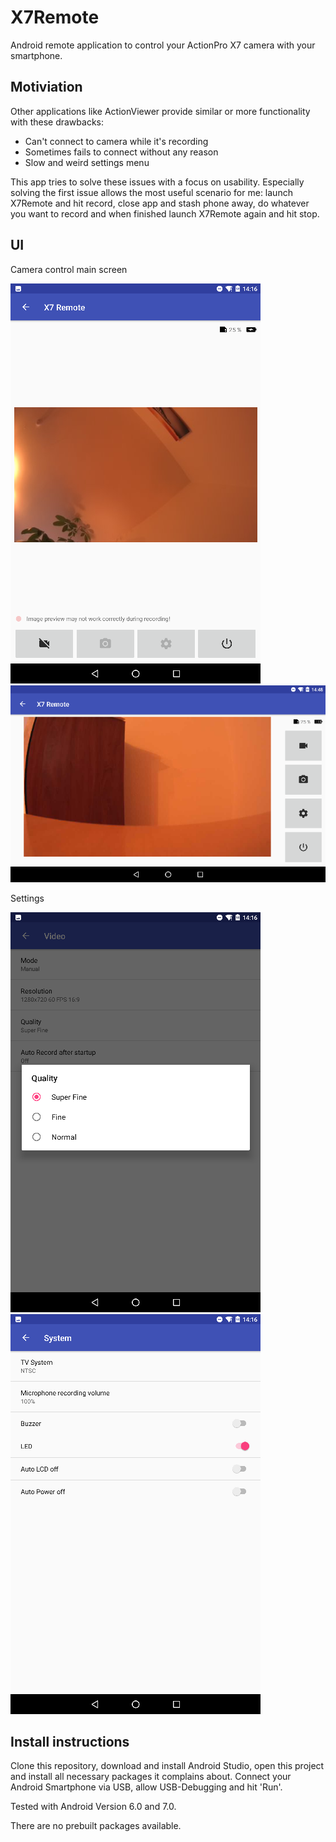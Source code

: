 X7Remote
========
Android remote application to control your ActionPro X7 camera with your smartphone.

Motiviation
-----------
Other applications like ActionViewer provide similar or more functionality with these drawbacks:

- Can't connect to camera while it's recording
- Sometimes fails to connect without any reason
- Slow and weird settings menu

This app tries to solve these issues with a focus on usability. Especially solving the first issue allows the most
useful scenario for me: launch X7Remote and hit record, close app and stash phone away, do whatever
you want to record and when finished launch X7Remote again and hit stop.

UI
--
Camera control main screen

![Camera control](/docs/screenshot_remote_cam_ui_recording.png) ![Camera control landscape orientation](/docs/screenshot_remote_cam_ui_landscape.png)

Settings

![Video settings](/docs/screenshot_remote_cam_ui_settings_video.png) ![System settings](/docs/screenshot_remote_cam_ui_settings_settings.png)

Install instructions
--------------------
Clone this repository, download and install Android Studio, open this project and install all necessary packages it complains about.
Connect your Android Smartphone via USB, allow USB-Debugging and hit 'Run'.

Tested with Android Version 6.0 and 7.0.

There are no prebuilt packages available.